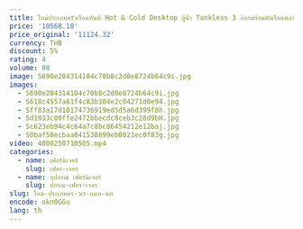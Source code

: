 ```yaml
---
title: ใหม่ประเภทครัวเรือนทันที Hot & Cold Desktop ตู้น้ํา Tankless 3 ก๊อกพร้อมตัวเรือนพลาสติกแหล่งพลังงานไฟฟ้า
price: '10568.10'
price_original: '11124.32'
currency: THB
discount: 5%
rating: 4
volume: 98
image: S690e284314104c70b8c2d0e8724b64c9i.jpg
images:
  - S690e284314104c70b8c2d0e8724b64c9i.jpg
  - S618c4557a61f4c83b384e2c04271d0e94.jpg
  - Sff83a17d10174736919ed5d5a6d399f8h.jpg
  - Sd1933c80ffe2472bbecdc8ceb3c28d9bH.jpg
  - Sc623eb94c4c64a7c8bc86454212e12baj.jpg
  - S0baf58ecbaa841538899eb8021ec0f83g.jpg
video: 4000250710505.mp4
categories:
  - name: เฟอร์นิเจอร์
    slug: เฟอร-เจอร
  - name: อุปกรณ์ เฟอร์นิเจอร์
    slug: ปกรณ-เฟอร-เจอร
slug: ใหม-ประเภทคร-วเร-อนท-นท
encode: okn0GGu
lang: th
---
```

  
